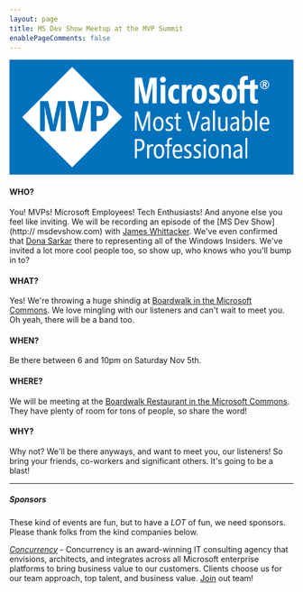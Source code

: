 ```yaml
---
layout: page
title: MS Dev Show Meetup at the MVP Summit
enablePageComments: false 
---
```


![Microsoft MVP Logo](MVP.png)

#### WHO?

You! MVPs! Microsoft Employees! Tech Enthusiasts! And anyone else you feel like inviting. We will be recording an episode of the [MS Dev Show](http:// msdevshow.com) with [James Whittacker](https://news.microsoft.com/stories/people/james-whittaker.html). We've even confirmed that [Dona Sarkar](https://news.microsoft.com/stories/people/dona-sarkar.html) there to representing all of the Windows Insiders. We've invited a lot more cool people too, so show up, who knows who you'll bump in to?

#### WHAT?

Yes! We're throwing a huge shindig at [Boardwalk in the Microsoft Commons](https://www.google.com/maps/place/Boardwalk+by+Maria+Hines/@47.6440536,-122.1381852,20z/data=!4m12!1m6!3m5!1s0x0:0x27c3343b0b6b0f42!2sMicrosoft+-+The+Commons!8m2!3d47.6445161!4d-122.1368122!3m4!1s0x0:0x8715af0123d18289!8m2!3d47.644096!4d-122.1378361). We love mingling with our listeners and can't wait to meet you. Oh yeah, there will be a band too.

#### WHEN?

Be there between 6 and 10pm on Saturday Nov 5th.

#### WHERE?

We will be meeting at the [Boardwalk Restaurant in the Microsoft Commons](https://www.google.com/maps/place/Microsoft+-+The+Commons/@47.6444963,-122.1389577,17z/data=!4m8!1m2!2m1!1s%09+boardwalk+15251+NE+40th+St,+%23B98+Redmond,+Washington+98052!3m4!1s0x0:0x27c3343b0b6b0f42!8m2!3d47.6445161!4d-122.1368122). They have plenty of room for tons of people, so share the word!

#### WHY?

Why not? We'll be there anyways, and want to meet you, our listeners! So bring your friends, co-workers and significant others. It's going to be a blast!

-----------------------------

##### Sponsors

These kind of events are fun, but to have a *LOT* of fun, we need sponsors. Please thank folks from the kind companies below.

*[Concurrency](http://www.concurrency.com/)* - Concurrency is an award-winning IT consulting agency that envisions, architects, and integrates across all Microsoft enterprise platforms to bring business value to our customers. Clients choose us for our team approach, top talent, and business value. [Join](http://www.concurrency.com/why-concurrency/careers) out team!